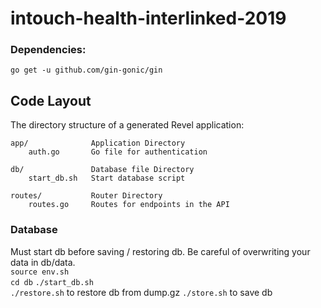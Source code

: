 # intouch-health-interlinked-2019

### Dependencies:

    go get -u github.com/gin-gonic/gin

## Code Layout

The directory structure of a generated Revel application:

    app/              Application Directory
        auth.go       Go file for authentication

    db/               Database file Directory
        start_db.sh   Start database script

    routes/           Router Directory
        routes.go     Routes for endpoints in the API


### Database
Must start db before saving / restoring db. Be careful of overwriting your data in db/data.  
`source env.sh`  
`cd db` 
`./start_db.sh`  
`./restore.sh` to restore db from dump.gz
`./store.sh` to save db
